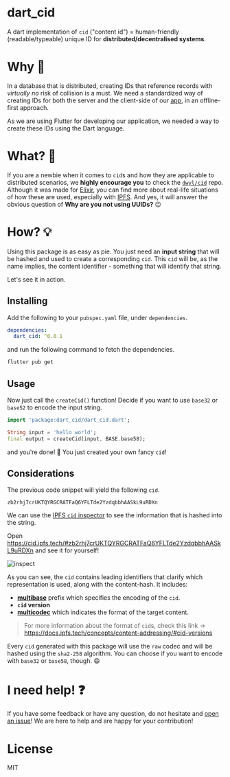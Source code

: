 # dart_cid

A dart implementation of 
`cid` ("content id") = human-friendly 
(readable/typeable) unique ID for **distributed/decentralised systems**.

# Why 🤷

In a database that is distributed,
creating IDs that reference records 
with *virtually no* risk of collision is a must.
We need a standardized way of creating
IDs for both the server and the client-side 
of our [app](https://github.com/dwyl/mvp),
in an offline-first approach.

As we are using Flutter for developing 
our application, we needed a way to create
these IDs using the Dart language.

# What? 🔐

If you are a newbie when it comes to 
`cid`s and how they are applicable 
to distributed scenarios,
we **highly encourage you**
to check the [`dwyl/cid`](https://github.com/dwyl/cid)
repo. 
Although it was made for [Elixir](https://github.com/dwyl/learn-elixir),
you can find more about real-life situations
of how these are used, 
especially with [IPFS](https://docs.ipfs.tech/concepts/content-addressing/#what-is-a-cid).
And yes, it will answer the
obvious question of 
**Why are you not using UUIDs?** :wink:

# How? 💡

Using this package is as easy as pie.
You just need an **input string** that will
be hashed and used to create a corresponding `cid`.
This `cid` will be, as the name implies, 
the content identifier - 
something that will identify that string.

Let's see it in action.

## Installing

Add the following to your 
`pubspec.yaml` file, under `dependencies`.

```yaml
dependencies:
  dart_cid: ^0.0.1
```

and run the following command 
to fetch the dependencies.

```sh
flutter pub get
```

## Usage

Now just call the `createCid()` function!
Decide if you want to use `base32`
or `base52` to encode the input string.

```dart
import 'package:dart_cid/dart_cid.dart';

String input = 'hello world';
final output = createCid(input, BASE.base58);
```

and you're done! :tada:
You just created your own fancy `cid`!

## Considerations

The previous code snippet 
will yield the following `cid`.

```
zb2rhj7crUKTQYRGCRATFaQ6YFLTde2YzdqbbhAASkL9uRDXn
```

We can use the 
[IPFS `cid` inspector](https://cid.ipfs.tech/#zb2rhj7crUKTQYRGCRATFaQ6YFLTde2YzdqbbhAASkL9uRDXn)
to see the information that is
hashed into the string.

Open https://cid.ipfs.tech/#zb2rhj7crUKTQYRGCRATFaQ6YFLTde2YzdqbbhAASkL9uRDXn
and see it for yourself!

![inspect](https://user-images.githubusercontent.com/17494745/204067869-f9aa9dbc-13d3-4d64-a94c-c45e9dc3dd78.png)


As you can see, 
the `cid` contains leading identifiers
that clarify which representation is used, 
along with the content-hash. 
It includes:
- [**multibase**](https://github.com/multiformats/multibase)
prefix which specifies the encoding of the `cid`.
- **`cid` version**
- [**multicodec**](https://github.com/multiformats/multicodec)
which indicates the format of the target content.

> For more information about the
> format of `cid`s,
> check this link -> 
> https://docs.ipfs.tech/concepts/content-addressing/#cid-versions

Every `cid` generated with this 
package will use the `raw` codec 
and will be hashed using the `sha2-258`
algorithm.
You can choose if you want to
encode with `base32` or `base58`, though.
:smile:

# I need help! ❓

If you have some feedback
or have any question,
do not hesitate and
[open an issue](https://github.com/dwyl/dart_cid/issues)!
We are here to help and are
happy for your contribution!

# License
MIT